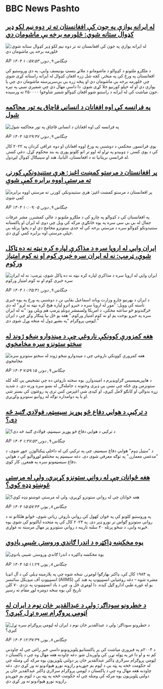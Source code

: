 # BBC News Pashto## [له ایرانه یوازې په جون کې افغانستان ته تر دوه نیم لکو ډېر کډوال ستانه شوي: څلورمه برخه يې ماشومان دي](https://www.bbc.com/pashto/articles/cvgwwkdewd5o?at_campaign=githubrss)![له ایرانه یوازې په جون کې افغانستان ته تر دوه نیم لکو ډېر کډوال ستانه شوي: څلورمه برخه يې ماشومان دي](https://ichef.bbci.co.uk/ace/ws/240/cpsprodpb/b1dc/live/0c76a6c0-55a6-11f0-960d-e9f1088a89fe.jpg)_AP ۱۴۰۴ چنگاښ ۹, دونۍ ۱۰:۵۷:۵۳_د ملګرو ملتونو د کډوالو د ماشومانو د ملاتړ بنسټ یونیسف وايي، په دې وروستیو کې افغانستان په ورځ کې په منځنۍ کچه شل زره افغان کډوال له ایرانه راستانه کړی شوي چې څلورمه برخه یې ماشومان دي او پنځه زره يې بې‌سرپرسته ماشومان دي چې یا یوازې دي او له خپلو کورنیو جلا کړی شوي.
دا داسې مهال دي چې شمېرې ښيي په تېره جون میاشت کې له ایرانه د راستنو شوو افغان کډوالو شمېر شاوخوا ۲۵۰۰۰۰ ته ورسېده.## [په فرانسه کې اوه افغانان د انساني قاچاق په تور محاکمه شول](https://www.bbc.com/pashto/articles/cjwnn4xeqxgo?at_campaign=githubrss)![په فرانسه کې اوه افغانان د انساني قاچاق په تور محاکمه شول](https://ichef.bbci.co.uk/ace/ws/240/cpsprodpb/cb75/live/a8a8c870-55c4-11f0-a1ca-8125e59f5995.jpg)_AP ۱۴۰۴ چنگاښ ۹, دونۍ ۱۵:۲۹:۴۷_یوې فرانسوۍ محکمې د دوشنبې په ورځ اووه افغانان او دوه عراقي کردان په ۲۰۲۲ کال کې د یوې کښتۍ د ډوبېدو په تړاو له اوو تر اتو کلونو پورې په بند محکوم کړل. دغې کښتۍ له فرانسې برېتانیا ته د افغانستان، البانیا، هند او سینیګال کډوال لېږدول.## [پر افغانستان د مرستو کمښت اغېز: هرې ستنېدونکې کورنۍ ته مرستې اووه برابره کمې شوې](https://www.bbc.com/pashto/articles/c74ww8lnmdno?at_campaign=githubrss)![پر افغانستان د مرستو کمښت اغېز: هرې ستنېدونکې کورنۍ ته مرستې اووه برابره کمې شوې](https://ichef.bbci.co.uk/ace/ws/240/cpsprodpb/7c7b/live/f24c9880-55ab-11f0-9074-8989d8c97d87.jpg)_AP ۱۴۰۴ چنگاښ ۹, دونۍ ۱۰:۰۹:۰۵_په افغانستان کې د کډوالو په چارو کې د ملګرو ملتونو د عالي کمشنرۍ مشر عرفات جمال له بي بي سي سره په یوه ځانګړې مرکه کې ویل چې دوی له ایران او پاکستانه ستنېدونکو کډوالو سره د مرستې برخه کې له جدي ستونزو مخامخ دي او د پخوا پرتله یې خپلې مرستې اوه برابره کمې کړي دي.## [ایران وايي له اروپا سره د مذاکرې لپاره کره نېټه نه ده ټاکل شوې، ټرمپ: نه له ایران سره خبرې کوم او نه کوم امتیاز ورکوم ](https://www.bbc.com/pashto/articles/cjd2zmvgg2lo?at_campaign=githubrss)![ایران وايي له اروپا سره د مذاکرې لپاره کره نېټه نه ده ټاکل شوې، ټرمپ: نه له ایران سره خبرې کوم او نه کوم امتیاز ورکوم ](https://ichef.bbci.co.uk/ace/ws/240/cpsprodpb/0e28/live/30688cf0-559d-11f0-b5c5-012c5796682d.png)_AP ۱۴۰۴ چنگاښ ۹, دونۍ ۱۰:۲۵:۳۱_د ایران د بهرنیو چارو وزارت ویاند اسماعیل بقایي نن د دوشنبې په ورځ په یوه خبري ناسته کې وویل: "موږ له اروپا سره د خبرو اترو لپاره هېڅ کره نېټه نه لرو."
له دې څرګندونو څو ساعته مخکې، د امریکا ولسمشر ډونلډ ټرمپ هم ویلي وو: "نه له ایران سره په خبرو بوخت یم او نه  کوم امتیاز ورکوم." هغه یو ځل بیا ټینګار وکړ چې د ایران اټومي پروګرام "په بشپړ ډول له منځه وړل شوی دی."## [هغه کمزورې کوونکې ناروغي چې د میندوارو ښځو ژوند له سختو ستونزو سره مخامخوي](https://www.bbc.com/pashto/articles/cd6g5j024y4o?at_campaign=githubrss)![هغه کمزورې کوونکې ناروغي چې د میندوارو ښځو ژوند له سختو ستونزو سره مخامخوي](https://ichef.bbci.co.uk/ace/ws/240/cpsprodpb/6c1d/live/0ec4e530-51c4-11f0-8485-7bd50fa63665.jpg)_AP ۱۴۰۴ چنگاښ ۹, دونۍ ۷:۵۹:۱۵_د هایپریمیسیس ګراویډیرم د امیندوارۍ یوه سخته ناروغي ده چې تشخیص یې کله کله ستونزمن وي ځکه چې نښې یې ډېری وختونه د حامله‌ګۍ له نښو سره ورته دي. د شدید زړه بدوالي او کانګو لامل کېږي، او کېدی شي اغېزمن کس ترې په روغتون کې بستر شي او یا په دوامداره توګه له روانیو ستونزو وکړېږي.## [د ترکیې د هوايي دفاع څو پوړیز سیسټم، فولادي ګنبد څه دی؟](https://www.bbc.com/pashto/articles/c3d14jeez93o?at_campaign=githubrss)![د ترکیې د هوايي دفاع څو پوړیز سیسټم، فولادي ګنبد څه دی؟](https://ichef.bbci.co.uk/ace/ws/240/cpsprodpb/d626/live/a5baba90-5553-11f0-a2ff-17a82c2e8bc4.jpg)_AP ۱۴۰۴ چنگاښ ۹, دونۍ ۱:۴۷:۵۳_د "سټیل ډوم" هوايي دفاع سیسټم، چې په ترکیې کې له داخلي ټېکنالوژۍ جوړ شوی، د "مدغمې معمارۍ" په توګه معرفي شوی دی. دغه سیسټم په مختلفو لوړوالیو کې د هوايي دفاع سیسټمونو سره په همغږۍ کار کوي.## [هغه ځوانان چې له رواني ستونزو کړېږي، ولې له مرستې غوښتو ډډه کوي؟](https://www.bbc.com/pashto/articles/cx2l78vjlqwo?at_campaign=githubrss)![هغه ځوانان چې له رواني ستونزو کړېږي، ولې له مرستې غوښتو ډډه کوي؟](https://ichef.bbci.co.uk/ace/ws/240/cpsprodpb/4ea8/live/34b16500-54ff-11f0-a2ff-17a82c2e8bc4.jpg)_AP ۱۴۰۴ چنگاښ ۸, يونۍ ۱۵:۵۷:۴۴_په وروستیو کلونو کې په ځوان کهول کې رواني ناروغۍ زیاتې شوي، ځوانو هلکانو ته د رواني ستونزو ګواښ تر نورو ډېر دی. 
په ۲۰۲۳ کال کې په متحده ایالتونو کې شوې یوه څېړنه وايي، د ښځو پرتله ۴۰ سلنه نارینه د رواني ستونزو پر مهال مرسته نه غواړي.## [یوه مخکښه ډاکټره د اندرا ګاندي وروستۍ شېبې یادوي](https://www.bbc.com/pashto/articles/cm20k80rpvlo?at_campaign=githubrss)![یوه مخکښه ډاکټره د اندرا ګاندي وروستۍ شېبې یادوي](https://ichef.bbci.co.uk/ace/ws/240/cpsprodpb/ae73/live/e46cd0b0-5324-11f0-84fa-777e140dbfd4.jpg)_AP ۱۴۰۴ چنگاښ ۸, يونۍ ۱۵:۱۱:۲۹_په ۱۹۸۴ کال کې، ډاکتر بهارګوا لومړنۍ ښځه شوه چې په پلازمېنه ډیلي کې د آل انډیا انسټیټوټ آف مېډیکل سائنسز (AIIMS) مشره شوه – دغه روغتیايي انسټیټوټ په هند کې یو له غوره طبي ادارو ګڼل کېده. دا لومړی ځل و، چې د یاد انسټیټیوټ په نژدې ۷۰ کلن تاریخ کې یوه ښځه دومره لوړ مقام ته رسېږ## [د خطرونو سوداګر: ولې د عبدالقدیر خان نوم  د ایران له اټومي پروګرام سره تړل کېږي؟](https://www.bbc.com/pashto/articles/cd6g2x2vl55o?at_campaign=githubrss)![د خطرونو سوداګر: ولې د عبدالقدیر خان نوم  د ایران له اټومي پروګرام سره تړل کېږي؟](https://ichef.bbci.co.uk/ace/ws/240/cpsprodpb/4608/live/52273b50-54d7-11f0-a2ff-17a82c2e8bc4.png)_AP ۱۴۰۴ چنگاښ ۸, يونۍ ۱۲:۳۷:۳۹_د  ۲۰۰۴م په فبروري میاشت کې پر پاکستانيو ټلوېزونونو داسې خبر راغی چې له چاودنې کم نه و او دا غږ په ټوله نړۍ کې واورېدل شو.
دغه چاودنه هغه مهال وه چې د پاکستان د اټومي پروګرام سرلاري ډاکتر عبدالقدیر خان پر دولتي ټلوېزیون یوه مرکه کې ومنله چې له حکومت څخه په پټه یې د اټوم بم جوړېدو رازونه نورو هېوادونو ته ور کړي دي.
دغه چاودنه هغه مهال وه چې د پاکستان د اټومي پروګرام سرلاري ډاکتر عبدالقدیر خان پر دولتي ټلوېزیون یوه مرکه کې ومنله چې له حکومت څخه په پټه یې د اټوم بم جوړېدو رازونه نورو هېوادونو ته ور کړي دي.
